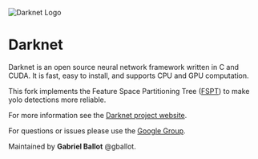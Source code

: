 ![Darknet Logo](http://pjreddie.com/media/files/darknet-black-small.png)

# Darknet
Darknet is an open source neural network framework written in C and CUDA. It is fast, easy to install, and supports CPU and GPU computation.

This fork implements the Feature Space Partitioning Tree ([FSPT](https://dl.acm.org/citation.cfm?id=3311038)) to make yolo
detections more reliable.

For more information see the [Darknet project website](http://pjreddie.com/darknet).

For questions or issues please use the [Google Group](https://groups.google.com/forum/#!forum/darknet).

Maintained by **Gabriel Ballot** @gballot.
